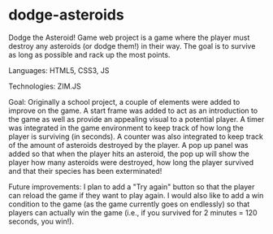 # dodge-asteroids
Dodge the Asteroid! Game web project is a game where the player must destroy any asteroids (or dodge them!) in their way. The goal is to survive as long as possible and rack up the most points.

Languages: HTML5, CSS3, JS

Technologies: ZIM.JS

Goal: Originally a school project, a couple of elements were added to improve on the game. A start frame was added to act as an introduction to the game as well as provide an appealing visual to a potential player. A timer was integrated in the game environment to keep track of how long the player is surviving (in seconds). A counter was also integrated to keep track of the amount of asteroids destroyed by the player. A pop up panel was added so that when the player hits an asteroid, the pop up will show the player how many asteroids were destroyed, how long the player survived and that their species has been exterminated!

Future improvements: I plan to add a "Try again" button so that the player can reload the game if they want to play again. I would also like to add a win condition to the game (as the game currently goes on endlessly) so that players can actually win the game (i.e., if you survived for 2 minutes = 120 seconds, you win!).
